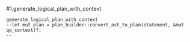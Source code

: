 #1.generate_logical_plan_with_context

```
generate_logical_plan_with_context
--let mut plan = plan_builder::convert_ast_to_plan(statement, &mut qo_context)?;
--
```